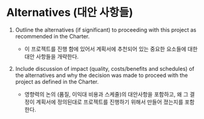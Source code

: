 # Alternatives (대안 사항들)

1. Outline the alternatives (if significant) to proceeding with this project as recommended in the Charter.
    - 이 프로젝트를 진행 함에 있어서 계획서에 추천되어 있는 중요한 요소들에 대한 대안 사항들을 개략한다.

2. Include discussion of impact (quality, costs/benefits and schedules) of the alternatives and why the decision was made to proceed with the project as defined in the Charter.
    - 영향력의 논의 (품질, 이익대 비용과 스케줄)의 대안사항을 포함하고, 왜 그 결정이 계획서에 정의된대로 프로젝트를 진행하기 위해서 만들어 졌는지를 포함한다.